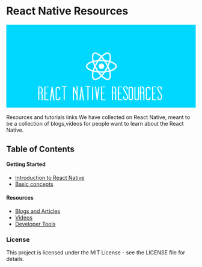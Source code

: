 # React Native Resources

![alt text](https://raw.githubusercontent.com/prabakarviji/react-native-resources/master/logo.png)   


Resources and tutorials links We have collected on React Native, meant to be a collection of blogs,videos for people want to learn about the React Native. 

## Table of Contents

#### Getting Started
- [Introduction to React Native](https://facebook.github.io/react-native/)
- [Basic concepts](https://facebook.github.io/react-native/docs/tutorial.html)


#### Resources
- [Blogs and Articles](./blog_links.md)
- [Videos](./video_links.md)    
- [Developer Tools](./tools_links.md)


### License

This project is licensed under the MIT License - see the LICENSE file for details.    






